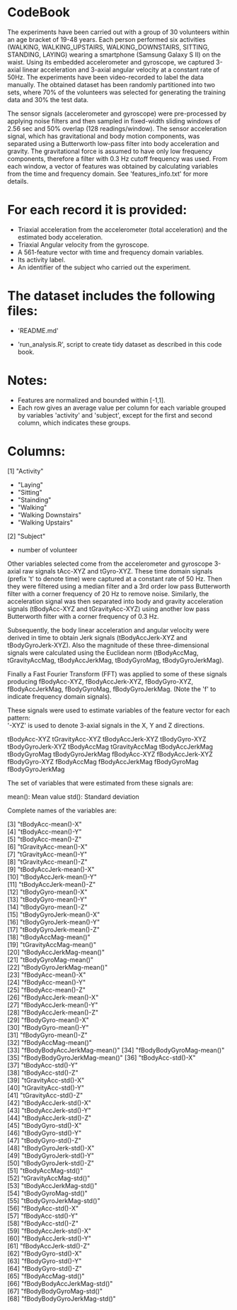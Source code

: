 CodeBook
==========

The experiments have been carried out with a group of 30 volunteers within an age bracket of 19-48 years. Each person performed six activities (WALKING, WALKING_UPSTAIRS, WALKING_DOWNSTAIRS, SITTING, STANDING, LAYING) wearing a smartphone (Samsung Galaxy S II) on the waist. Using its embedded accelerometer and gyroscope, we captured 3-axial linear acceleration and 3-axial angular velocity at a constant rate of 50Hz. The experiments have been video-recorded to label the data manually. The obtained dataset has been randomly partitioned into two sets, where 70% of the volunteers was selected for generating the training data and 30% the test data. 

The sensor signals (accelerometer and gyroscope) were pre-processed by applying noise filters and then sampled in fixed-width sliding windows of 2.56 sec and 50% overlap (128 readings/window). The sensor acceleration signal, which has gravitational and body motion components, was separated using a Butterworth low-pass filter into body acceleration and gravity. The gravitational force is assumed to have only low frequency components, therefore a filter with 0.3 Hz cutoff frequency was used. From each window, a vector of features was obtained by calculating variables from the time and frequency domain. See 'features_info.txt' for more details. 

For each record it is provided:
======================================

- Triaxial acceleration from the accelerometer (total acceleration) and the estimated body acceleration.
- Triaxial Angular velocity from the gyroscope. 
- A 561-feature vector with time and frequency domain variables. 
- Its activity label. 
- An identifier of the subject who carried out the experiment.

The dataset includes the following files:
=========================================

- 'README.md'

- 'run_analysis.R', script to create tidy dataset as described in this code book.

Notes: 
======
- Features are normalized and bounded within [-1,1].
- Each row gives an average value per column for each variable grouped by variables 'activity' and 'subject', except for the first and second column, which indicates these groups.

Columns:
========
[1] "Activity" 
 -  "Laying"
 -  "Sitting"
 -  "Stainding"
 -  "Walking"
 -  "Walking Downstairs"
 -	"Walking Upstairs" 

[2] "Subject"
 -	 number of volunteer

Other variables selected come from the accelerometer and gyroscope 3-axial raw signals tAcc-XYZ and tGyro-XYZ. These time domain signals (prefix 't' to denote time) were captured at a constant rate of 50 Hz. Then they were filtered using a median filter and a 3rd order low pass Butterworth filter with a corner frequency of 20 Hz to remove noise. Similarly, the acceleration signal was then separated into body and gravity acceleration signals (tBodyAcc-XYZ and tGravityAcc-XYZ) using another low pass Butterworth filter with a corner frequency of 0.3 Hz. 

Subsequently, the body linear acceleration and angular velocity were derived in time to obtain Jerk signals (tBodyAccJerk-XYZ and tBodyGyroJerk-XYZ). Also the magnitude of these three-dimensional signals were calculated using the Euclidean norm (tBodyAccMag, tGravityAccMag, tBodyAccJerkMag, tBodyGyroMag, tBodyGyroJerkMag). 

Finally a Fast Fourier Transform (FFT) was applied to some of these signals producing fBodyAcc-XYZ, fBodyAccJerk-XYZ, fBodyGyro-XYZ, fBodyAccJerkMag, fBodyGyroMag, fBodyGyroJerkMag. (Note the 'f' to indicate frequency domain signals). 

These signals were used to estimate variables of the feature vector for each pattern:  
'-XYZ' is used to denote 3-axial signals in the X, Y and Z directions.

tBodyAcc-XYZ
tGravityAcc-XYZ
tBodyAccJerk-XYZ
tBodyGyro-XYZ
tBodyGyroJerk-XYZ
tBodyAccMag
tGravityAccMag
tBodyAccJerkMag
tBodyGyroMag
tBodyGyroJerkMag
fBodyAcc-XYZ
fBodyAccJerk-XYZ
fBodyGyro-XYZ
fBodyAccMag
fBodyAccJerkMag
fBodyGyroMag
fBodyGyroJerkMag

The set of variables that were estimated from these signals are: 

mean(): Mean value
std(): Standard deviation

Complete names of the variables are:


 [3] "tBodyAcc-mean()-X"          
 [4] "tBodyAcc-mean()-Y"          
 [5] "tBodyAcc-mean()-Z"          
 [6] "tGravityAcc-mean()-X"       
 [7] "tGravityAcc-mean()-Y"       
 [8] "tGravityAcc-mean()-Z"       
 [9] "tBodyAccJerk-mean()-X"      
[10] "tBodyAccJerk-mean()-Y"      
[11] "tBodyAccJerk-mean()-Z"      
[12] "tBodyGyro-mean()-X"         
[13] "tBodyGyro-mean()-Y"         
[14] "tBodyGyro-mean()-Z"         
[15] "tBodyGyroJerk-mean()-X"     
[16] "tBodyGyroJerk-mean()-Y"     
[17] "tBodyGyroJerk-mean()-Z"     
[18] "tBodyAccMag-mean()"         
[19] "tGravityAccMag-mean()"      
[20] "tBodyAccJerkMag-mean()"     
[21] "tBodyGyroMag-mean()"        
[22] "tBodyGyroJerkMag-mean()"    
[23] "fBodyAcc-mean()-X"          
[24] "fBodyAcc-mean()-Y"          
[25] "fBodyAcc-mean()-Z"          
[26] "fBodyAccJerk-mean()-X"      
[27] "fBodyAccJerk-mean()-Y"      
[28] "fBodyAccJerk-mean()-Z"      
[29] "fBodyGyro-mean()-X"         
[30] "fBodyGyro-mean()-Y"         
[31] "fBodyGyro-mean()-Z"         
[32] "fBodyAccMag-mean()"         
[33] "fBodyBodyAccJerkMag-mean()" 
[34] "fBodyBodyGyroMag-mean()"    
[35] "fBodyBodyGyroJerkMag-mean()"
[36] "tBodyAcc-std()-X"           
[37] "tBodyAcc-std()-Y"           
[38] "tBodyAcc-std()-Z"           
[39] "tGravityAcc-std()-X"        
[40] "tGravityAcc-std()-Y"        
[41] "tGravityAcc-std()-Z"        
[42] "tBodyAccJerk-std()-X"       
[43] "tBodyAccJerk-std()-Y"       
[44] "tBodyAccJerk-std()-Z"       
[45] "tBodyGyro-std()-X"          
[46] "tBodyGyro-std()-Y"          
[47] "tBodyGyro-std()-Z"          
[48] "tBodyGyroJerk-std()-X"      
[49] "tBodyGyroJerk-std()-Y"      
[50] "tBodyGyroJerk-std()-Z"      
[51] "tBodyAccMag-std()"          
[52] "tGravityAccMag-std()"       
[53] "tBodyAccJerkMag-std()"      
[54] "tBodyGyroMag-std()"         
[55] "tBodyGyroJerkMag-std()"     
[56] "fBodyAcc-std()-X"           
[57] "fBodyAcc-std()-Y"           
[58] "fBodyAcc-std()-Z"           
[59] "fBodyAccJerk-std()-X"       
[60] "fBodyAccJerk-std()-Y"       
[61] "fBodyAccJerk-std()-Z"       
[62] "fBodyGyro-std()-X"          
[63] "fBodyGyro-std()-Y"          
[64] "fBodyGyro-std()-Z"          
[65] "fBodyAccMag-std()"          
[66] "fBodyBodyAccJerkMag-std()"  
[67] "fBodyBodyGyroMag-std()"     
[68] "fBodyBodyGyroJerkMag-std()" 
